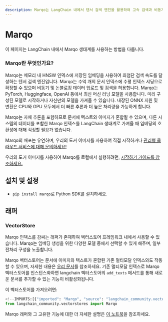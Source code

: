 ```yaml
---
description: Marqo는 LangChain 내에서 텐서 검색 엔진을 활용하여 고속 검색과 비동기 데이터 업로드를 지원하는 혁신적인 솔루션입니다.
---
```


# Marqo

이 페이지는 LangChain 내에서 Marqo 생태계를 사용하는 방법을 다룹니다.

### **Marqo란 무엇인가요?**

Marqo는 메모리 내 HNSW 인덱스에 저장된 임베딩을 사용하여 최첨단 검색 속도를 달성하는 텐서 검색 엔진입니다. Marqo는 수억 개의 문서 인덱스에 수평 인덱스 샤딩으로 확장할 수 있으며 비동기 및 논블로킹 데이터 업로드 및 검색을 허용합니다. Marqo는 PyTorch, Huggingface, OpenAI 등에서 최신 머신 러닝 모델을 사용합니다. 미리 구성된 모델로 시작하거나 자신만의 모델을 가져올 수 있습니다. 내장된 ONNX 지원 및 변환은 CPU와 GPU 모두에서 더 빠른 추론과 더 높은 처리량을 가능하게 합니다.

Marqo는 자체 추론을 포함하므로 문서에 텍스트와 이미지가 혼합될 수 있으며, 다른 시스템의 데이터를 포함한 Marqo 인덱스를 LangChain 생태계로 가져올 때 임베딩의 호환성에 대해 걱정할 필요가 없습니다.

Marqo의 배포는 유연하며, 우리의 도커 이미지를 사용하여 직접 시작하거나 [관리형 클라우드 서비스에 대해 문의하세요!](https://www.marqo.ai/pricing)

우리의 도커 이미지를 사용하여 Marqo를 로컬에서 실행하려면, [시작하기 가이드를 참조하세요.](https://docs.marqo.ai/latest/)

## 설치 및 설정
- `pip install marqo`로 Python SDK를 설치하세요.

## 래퍼

### VectorStore

Marqo 인덱스를 감싸는 래퍼가 존재하여 벡터스토어 프레임워크 내에서 사용할 수 있습니다. Marqo는 임베딩 생성을 위한 다양한 모델 중에서 선택할 수 있게 해주며, 일부 전처리 구성을 노출합니다.

Marqo 벡터스토어는 문서에 이미지와 텍스트가 혼합된 기존 멀티모달 인덱스와도 작동할 수 있으며, 자세한 내용은 [우리 문서](https://docs.marqo.ai/latest/#multi-modal-and-cross-modal-search)를 참조하세요. 기존 멀티모달 인덱스로 Marqo 벡터스토어를 인스턴스화하면 langchain 벡터스토어의 `add_texts` 메서드를 통해 새로운 문서를 추가할 수 있는 기능이 비활성화됩니다.

이 벡터스토어를 가져오려면:
```python
<!--IMPORTS:[{"imported": "Marqo", "source": "langchain_community.vectorstores", "docs": "https://api.python.langchain.com/en/latest/vectorstores/langchain_community.vectorstores.marqo.Marqo.html", "title": "Marqo"}]-->
from langchain_community.vectorstores import Marqo
```


Marqo 래퍼와 그 고유한 기능에 대한 더 자세한 설명은 [이 노트북](/docs/integrations/vectorstores/marqo)을 참조하세요.